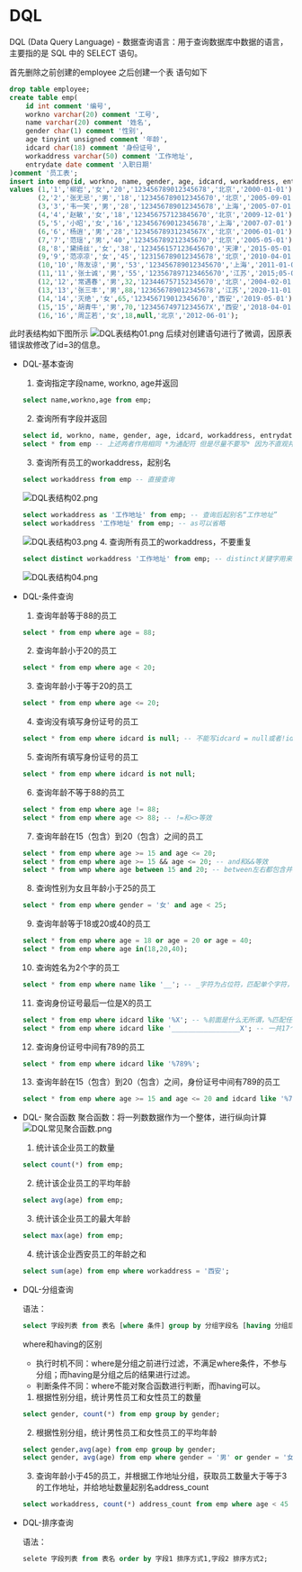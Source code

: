 # DQL

DQL (Data Query Language) - 数据查询语言：用于查询数据库中数据的语言，主要指的是 SQL 中的 SELECT 语句。

首先删除之前创建的employee 之后创建一个表 语句如下
```sql
drop table employee;
create table emp(
    id int comment '编号',
    workno varchar(20) comment '工号',
    name varchar(20) comment '姓名',
    gender char(1) comment '性别',
    age tinyint unsigned comment '年龄',
    idcard char(18) comment '身份证号',
    workaddress varchar(50) comment '工作地址',
    entrydate date comment '入职日期'
)comment '员工表';
insert into emp(id, workno, name, gender, age, idcard, workaddress, entrydate)
values (1,'1','柳岩','女','20','123456789012345678','北京','2000-01-01'),
       (2,'2','张无忌','男','18','123456789012345670','北京','2005-09-01'),
       (3,'3','韦一笑','男','28','123456789012345678','上海','2005-07-01'),
       (4,'4','赵敏','女','18','123456757123845670','北京','2009-12-01'),
       (5,'5','小昭','女','16','123456769012345678','上海','2007-07-01'),
       (6,'6','杨逍','男','28','12345678931234567X','北京','2006-01-01'),
       (7,'7','范瑶','男','40','123456789212345670','北京','2005-05-01'),
       (8,'8','黛绮丝','女','38','123456157123645670','天津','2015-05-01'),
       (9,'9','范凉凉','女','45','123156789012345678','北京','2010-04-01'),
       (10,'10','陈友谅','男','53','123456789012345670','上海','2011-01-01'),
       (11,'11','张士诚','男','55','123567897123465670','江苏','2015;05-01'),
       (12,'12','常遇春','男',32,'123446757152345670','北京','2004-02-01'),
       (13,'13','张三丰','男',88,'123656789012345678','江苏','2020-11-01'),
       (14,'14','灭绝','女',65,'123456719012345670','西安','2019-05-01'),
       (15,'15','胡青牛','男',70,'12345674971234567X','西安','2018-04-01'),
       (16,'16','周芷若','女',18,null,'北京','2012-06-01');
```
此时表结构如下图所示
![DQL表结构01.png](../images/DQL表结构01.png)
后续对创建语句进行了微调，因原表错误故修改了id=3的信息。

- DQL-基本查询
    1. 查询指定字段name, workno, age并返回
    ```sql
    select name,workno,age from emp;
    ```
    2. 查询所有字段并返回
    ```sql
    select id, workno, name, gender, age, idcard, workaddress, entrydate from emp;
    select * from emp -- 上述两者作用相同 *为通配符 但是尽量不要写* 因为不直观并且影响效率
    ```
    3. 查询所有员工的workaddress，起别名
    ```sql
    select workaddress from emp -- 直接查询
    ```
    ![DQL表结构02.png](../images/DQL表结构02.png)
    ```sql
    select workaddress as '工作地址' from emp; -- 查询后起别名“工作地址”
    select workaddress '工作地址' from emp; -- as可以省略
    ```
    ![DQL表结构03.png](../images/DQL表结构03.png)
    4. 查询所有员工的workaddress，不要重复
    ```sql
    select distinct workaddress '工作地址' from emp; -- distinct关键字用来去除重复记录
    ```
    ![DQL表结构04.png](../images/DQL表结构04.png)
- DQL-条件查询
    1. 查询年龄等于88的员工
    ```sql
    select * from emp where age = 88;
    ```
    2. 查询年龄小于20的员工
    ```sql
    select * from emp where age < 20;
    ```
    3. 查询年龄小于等于20的员工
    ```sql
    select * from emp where age <= 20;
    ```
    4. 查询没有填写身份证号的员工
    ```sql
    select * from emp where idcard is null; -- 不能写idcard = null或者!idcard
    ```
    5. 查询所有填写身份证号的员工
    ```sql
    select * from emp where idcard is not null;
    ```
    6. 查询年龄不等于88的员工
    ```sql
    select * from emp where age != 88;
    select * from emp where age <> 88; -- !=和<>等效
    ```
    7. 查询年龄在15（包含）到20（包含）之间的员工
    ```sql
    select * from emp where age >= 15 and age <= 20;
    select * from emp where age >= 15 && age <= 20; -- and和&&等效
    select * from wmp where age between 15 and 20; -- between左右都包含并且and左边是小的，右边是大的
    ```
    8. 查询性别为女且年龄小于25的员工
    ```sql
    select * from emp where gender = '女' and age < 25;
    ```
    9. 查询年龄等于18或20或40的员工
    ```sql
    select * from emp where age = 18 or age = 20 or age = 40;
    select * from emp where age in(18,20,40);
    ```
    10. 查询姓名为2个字的员工
    ```sql
    select * from emp where name like '__'; -- _字符为占位符，匹配单个字符，两个_代表两个字符
    ```
    11. 查询身份证号最后一位是X的员工
    ```sql
    select * from emp where idcard like '%X'; -- %前面是什么无所谓，%匹配任意个字符
    select * from emp where idcard like '_________________X'; -- 一共17个_代表X前面有17个字符
    ```
    12. 查询身份证号中间有789的员工
    ```sql
    select * from emp where idcard like '%789%';
    ```
    13. 查询年龄在15（包含）到20（包含）之间，身份证号中间有789的员工
    ```sql
    select * from emp where age >= 15 and age <= 20 and idcard like '%789%';
    ```
- DQL- 聚合函数
    聚合函数：将一列数数据作为一个整体，进行纵向计算
    ![DQL常见聚合函数.png](../images/DQL常见聚合函数.png)
    1. 统计该企业员工的数量
    ```sql
    select count(*) from emp;
    ```
    2. 统计该企业员工的平均年龄
    ```sql
    select avg(age) from emp;
    ```
    3. 统计该企业员工的最大年龄
    ```sql 
    select max(age) from emp;
    ```
    4. 统计该企业西安员工的年龄之和
    ```sql
    select sum(age) from emp where workaddress = '西安';    
    ```
- DQL-分组查询
    
    语法：
    ```sql
    select 字段列表 from 表名 [where 条件] group by 分组字段名 [having 分组后过滤条件];
    ```
    where和having的区别
    - 执行时机不同：where是分组之前进行过滤，不满足where条件，不参与分组；而having是分组之后的结果进行过滤。
    - 判断条件不同：where不能对聚合函数进行判断，而having可以。
    
    1. 根据性别分组，统计男性员工和女性员工的数量
    ```sql
    select gender, count(*) from emp group by gender;
    ```
    2. 根据性别分组，统计男性员工和女性员工的平均年龄
    ```sql
    select gender,avg(age) from emp group by gender;
    select gender, avg(age) from emp where gender = '男' or gender = '女' group by gender; -- 上述皆可
    ```
    3. 查询年龄小于45的员工，并根据工作地址分组，获取员工数量大于等于3的工作地址，并给地址数量起别名address_count
    ```sql
    select workaddress, count(*) address_count from emp where age < 45 group by workaddress having address_count>=3;
    ```
- DQL-排序查询
  
    语法：
    ```sql
    selete 字段列表 from 表名 order by 字段1 排序方式1,字段2 排序方式2;
    ```